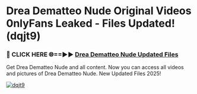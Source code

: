 # Drea Dematteo Nude Original Videos 0nlyFans Leaked - Files Updated! (dqjt9)

<h3>🔴 CLICK HERE 🌐==►► <a href="https://tinyurl.com/2m67pmp6" rel="nofollow">Drea Dematteo Nude Updated Files</a></h3>

Get Drea Dematteo Nude and all content. Now you can access all videos and pictures of Drea Dematteo Nude. New Updated Files 2025!

[![dqjt9](https://i.imgur.com/H4QAA4z.gif)](https://tinyurl.com/2m67pmp6)